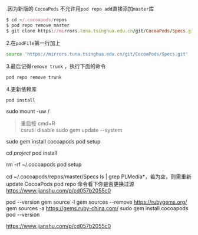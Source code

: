 .因为新版的 `CocoaPods` 不允许用`pod repo add`直接添加`master`库



```ruby
$ cd ~/.cocoapods/repos
$ pod repo remove master
$ git clone https://mirrors.tuna.tsinghua.edu.cn/git/CocoaPods/Specs.git master
```

2.在`podFile`第一行加上



```bash
source 'https://mirrors.tuna.tsinghua.edu.cn/git/CocoaPods/Specs.git'
```

3.最后记得`remove trunk` ，执行下面的命令



```csharp
pod repo remove trunk
```

4.更新依赖库



```undefined
pod install
```







sudo mount -uw /
>重启按 cmd+R  
>csrutil disable 
>sudo gem update --system

sudo gem install cocoapods
pod setup

cd $project$
pod install

rm -rf ~/.cocoapods
pod setup

cd ~/.cocoapods/repos/master/Specs
ls | grep PLMedia*，若为空，则需重新 update CocoaPods
pod repo 命令看下你是否更换过源
https://www.jianshu.com/p/cd057b2055c0

pod --version
gem source -l
gem sources --remove https://rubygems.org/
gem sources -a https://gems.ruby-china.com/
sudo gem install cocoapods
pod --version

https://www.jianshu.com/p/cd057b2055c0